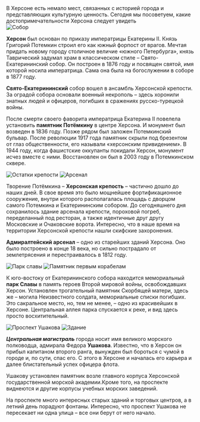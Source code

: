 <section>
    <title>Куда пойти и что посмотреть</title>
    <subtitle>В Херсоне есть немало мест, связанных с историей города и представляющих культурную ценность. Сегодня мы посоветуем, какие достопримечательности Херсона следует увидеть</subtitle>
</section>

<imgrow>
    <pic image_file="intresting.png" alt="Потёмкин" />
    <img src="https://ua.igotoworld.com/frontend/webcontent/images/tours/1929764_800x600_HersonEkaterininskiisobor.jpg" alt="Собор" />
</imgrow>

**Херсон** был основан по приказу императрицы Екатерины II. Князь Григорий Потемкин строил его как южный форпост от врагов. Мечтая придать новому городу столичное величие «южного Петербурга», князь Таврический задумал храм в классическом стиле – Свято-Екатерининский собор. Он построен в 1876 году и посвящен святой, имя которой носила императрица. Сама она была на богослужении в соборе в 1877 году.

**Свято-Екатерининский** собор вошел в ансамбль Херсонской крепости. За оградой собора основали военный некрополь – здесь хоронили знатных людей и офицеров, погибших в сражениях русско-турецкой войны.

После смерти своего фаворита императрица Екатерина II повелела установить **памятник Потёмкину** в центре Херсона. И монумент был возведен в 1836 году. Позже рядом был заложен Потемкинский бульвар. После революции 1917 года памятник скрыли под брезентом от глаз общественности, его называли «херсонским привидением». В 1944 году, когда фашистские оккупанты покидали Херсон, монумент исчез вместе с ними. Восстановлен он был в 2003 году в Потемкинском сквере.

<imgrow>
    <img src="https://ua.igotoworld.com/frontend/webcontent/images/tours/1929766_800x600_hersonOchakovskievorota.jpg" alt="Остатки крепости" />
    <img src="https://ua.igotoworld.com/frontend/webcontent/images/tours/1929767_800x600_HersonArsenal.jpg" alt="Арсенал" />
</imgrow>

Творение Потёмкина – **Херсонская крепость** – частично дошло до наших дней. В свое время это было мощнейшее фортификационное сооружение, внутри которого располагалась площадь с дворцом самого Потемкина и Екатерининским собором. До сегодняшнего дня сохранилось здание арсенала крепости, пороховой погреб, переделанный под ресторан, а также идентичные друг другу Московские и Очаковские ворота. Интересно, что в наше время на территории Херсонской крепости нашли скифские захоронения.

**Адмиралтейский арсенал** – одно из старейших зданий Херсона. Оно было построено в конце 18 века, но сильно пострадало от землетрясения и перестраивалось в 1812 году.

<imgrow>
    <img src="https://ua.igotoworld.com/frontend/webcontent/images/tours/1930417_800x600_kCeVdHQ7RI8.jpg" alt="Парк славы" />
    <img src="https://ua.igotoworld.com/frontend/webcontent/images/tours/1929769_800x600_fregat.jpg" alt="Памятник первым корабелам" />
</imgrow>

К юго-востоку от Екатерининского собора находится мемориальный **парк Славы** в память героев Второй мировой войны, освобождавших Херсон. Установлен трогательный памятник Скорбящей матери, здесь же – могила Неизвестного солдата, мемориальные списки погибших. Это сакральное место, но, тем не менее, – одно из красивейших в Херсоне. Центральная аллея парка спускается к реке, и вид здесь просто восхитительный.

<imgrow>
    <img src="https://ua.igotoworld.com/frontend/webcontent/images/tours/1929770_800x600_hersonUshakov.jpg" alt="Проспект Ушакова" />
    <img src="https://ua.igotoworld.com/frontend/webcontent/images/tours/1929771_800x600_HersonprospektUshakova.jpg" alt="Здание" />
</imgrow>

_**Центральная магистраль**_ города носит имя великого морского полководца, адмирала Федора **Ушакова**. Известно, что в Херсон он прибыл капитаном второго ранга, вынужден был бороться с чумой в городе и, по сути, спас его. С этого в Херсоне и началась его карьера и далее блистательный успех офицера флота.

Ушакову установлен памятник возле главного корпуса Херсонской государственной морской академии.Кроме того, на проспекте виднеются и другие корпусы учебных морских заведений.

На проспекте много интересных старых зданий и торговых центров, а в летний день порадуют фонтаны. Интересно, что проспект Ушакова не пересекает ни одна улица – все они берут от него начало.

